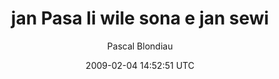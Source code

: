 ---
title: 'jan Pasa li wile sona e jan sewi'
posts: 3
hash: 'byYCmDpy'
author: 'Pascal Blondiau'
date: 2009-02-04 14:52:51 UTC
sources:
  - https://tokipona.yahoogroups.narkive.com/byYCmDpy
---